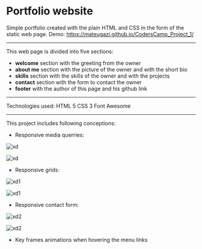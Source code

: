 # Portfolio website
Simple portfolio created with the plain HTML and CSS in the form of the static web page.
Demo: https://mateugazi.github.io/CodersCamp_Project_1/

---

This web page is divided into five sections:
* **welcome** section with the greeting from the owner
* **about me** section with the picture of the owner and with the short bio
* **skills** section with the skills of the owner and with the projects 
* **contact** section with the form to contact the owner
* **footer** with the author of this page and his github link

---

Technologies used:
HTML 5
CSS 3
Font Awesome

---

This project includes following conceptions:
* Responsive media querries:

![xd](./img0)

![xd](./img1)

* Responsive grids:

![xd1](./img2)

![xd1](./img3)

* Responsive contact form:

![xd2](./img4)

![xd2](./img5)

* Key frames animations when hovering the menu links
